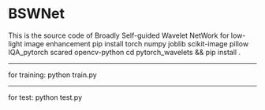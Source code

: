 # BSWNet
This is the source code of Broadly Self-guided Wavelet NetWork for low-light image enhancement
pip install torch numpy joblib scikit-image pillow IQA_pytorch scared opencv-python
cd pytorch_wavelets && pip install .

----------------------------------------------------
for training:
python train.py

---------------------------------------------------
for test:
python test.py 
